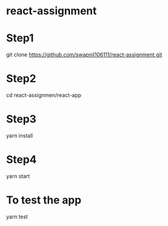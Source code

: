 # react-assignment

# Step1 
git clone https://github.com/swapnil106111/react-assignment.git

# Step2 
cd react-assignmen/react-app

# Step3 
yarn install

# Step4 
yarn start

# To test the app
yarn test
